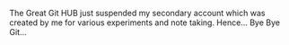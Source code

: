 The Great Git HUB just suspended my secondary account which was created by me for various experiments and note taking.
Hence... Bye Bye Git... 
